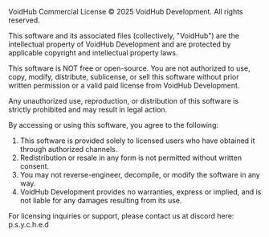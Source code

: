 VoidHub Commercial License
© 2025 VoidHub Development. All rights reserved.

This software and its associated files (collectively, "VoidHub") are the intellectual property of VoidHub Development and are protected by applicable copyright and intellectual property laws.

This software is NOT free or open-source. You are not authorized to use, copy, modify, distribute, sublicense, or sell this software without prior written permission or a valid paid license from VoidHub Development.

Any unauthorized use, reproduction, or distribution of this software is strictly prohibited and may result in legal action.

By accessing or using this software, you agree to the following:

1. This software is provided solely to licensed users who have obtained it through authorized channels.
2. Redistribution or resale in any form is not permitted without written consent.
3. You may not reverse-engineer, decompile, or modify the software in any way.
4. VoidHub Development provides no warranties, express or implied, and is not liable for any damages resulting from its use.

For licensing inquiries or support, please contact us at discord here: p.s.y.c.h.e.d

